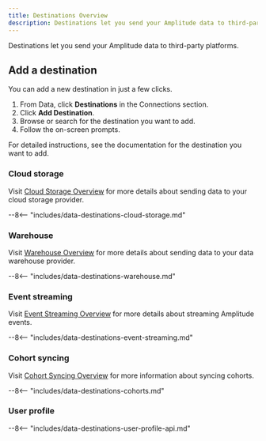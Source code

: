 ```yaml
---
title: Destinations Overview
description: Destinations let you send your Amplitude data to third-party platforms.
---
```


Destinations let you send your Amplitude data to third-party platforms.

## Add a destination

You can add a new destination in just a few clicks. 

1. From Data, click **Destinations** in the Connections section. 
2. Click **Add Destination**.
3. Browse or search for the destination you want to add. 
4. Follow the on-screen prompts. 

For detailed instructions, see the documentation for the destination you want to add. 

### Cloud storage

Visit [Cloud Storage Overview](destination-cloud-storage-overview.md) for more details about sending data to your cloud storage provider.
<!-- This content is used in several places. Make changes to includes/data-destinations-cloud-storage.md -->

--8<-- "includes/data-destinations-cloud-storage.md"

### Warehouse 

Visit [Warehouse Overview](destination-cloud-storage-overview.md) for more details about sending data to your data warehouse provider.
<!-- This content is used in several places. Make changes to includes/data-destinations-warehouse.md -->

--8<-- "includes/data-destinations-warehouse.md"

### Event streaming

Visit [Event Streaming Overview](data/destinations/event-streaming/overview.md) for more details about streaming Amplitude events. 

<!-- This content is used in several places. Make changes to includes/data-destinations-event-streaming.md -->

--8<-- "includes/data-destinations-event-streaming.md"

### Cohort syncing

Visit [Cohort Syncing Overview](destination-cohort-overview.md) for more information about syncing cohorts.

<!-- This content is used in several places. Make changes to includes/data-destinations--cohorts.md -->

--8<-- "includes/data-destinations-cohorts.md"

### User profile

<!-- This content is used in several places. Make changes to includes/data-destinations-user-profile-api.md -->

--8<-- "includes/data-destinations-user-profile-api.md"